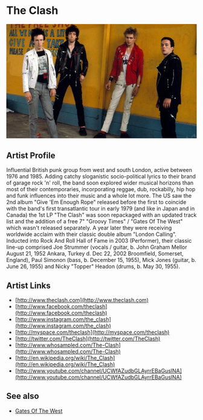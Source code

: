 # The Clash

![](../../assets/artists/The_Clash.png)

## Artist Profile

Influential British punk group from west and south London, active between 1976 and 1985. Adding catchy sloganistic socio-political lyrics to their brand of garage rock 'n' roll, the band soon explored wider musical horizons than most of their contemporaries, incorporating reggae, dub, rockabilly, hip hop and funk influences into their music and a whole lot more. 
The US saw the 2nd album "Give 'Em Enough Rope" released before the first to coincide with the band's first transatlantic tour in early 1979 (and like in Japan and in Canada) the 1st LP "The Clash" was soon repackaged with an updated track list and the addition of a free 7" "Groovy Times" / "Gates Of The West" which wasn't released separately. A year later they were receiving worldwide acclaim with their classic double album "London Calling".
Inducted into Rock And Roll Hall of Fame in 2003 (Performer), their classic line-up comprised Joe Strummer (vocals / guitar, b. John Graham Mellor August 21, 1952 Ankara, Turkey d. Dec 22, 2002 Broomfield, Somerset, England), Paul Simonon (bass, b. December 15, 1955), Mick Jones (guitar, b. June 26, 1955) and Nicky "Topper" Headon (drums, b. May 30, 1955).

## Artist Links

- [http://www.theclash.com](http://www.theclash.com)
- [http://www.facebook.com/theclash](http://www.facebook.com/theclash)
- [http://www.instagram.com/the_clash](http://www.instagram.com/the_clash)
- [http://myspace.com/theclash](http://myspace.com/theclash)
- [http://twitter.com/TheClash](http://twitter.com/TheClash)
- [http://www.whosampled.com/The-Clash](http://www.whosampled.com/The-Clash)
- [http://en.wikipedia.org/wiki/The_Clash](http://en.wikipedia.org/wiki/The_Clash)
- [http://www.youtube.com/channel/UCWfAZudbGLAyrrEBaGuslNA](http://www.youtube.com/channel/UCWfAZudbGLAyrrEBaGuslNA)


## See also

- [Gates Of The West](Gates_Of_The_West.md)
